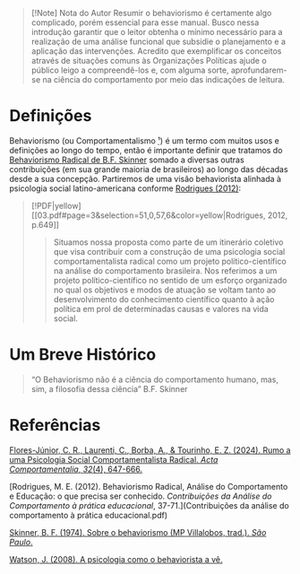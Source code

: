 > [!Note] Nota do Autor
> Resumir o behaviorismo é certamente algo complicado, porém essencial para esse manual. Busco nessa introdução garantir que o leitor obtenha o mínimo necessário para a realização de uma análise funcional que subsidie o planejamento e a aplicação das intervenções. Acredito que exemplificar os conceitos através de situações comuns às Organizações Políticas ajude o público leigo a compreendê-los e, com alguma sorte, aprofundarem-se na ciência do comportamento por meio das indicações de leitura. 
# Definições
Behaviorismo (ou Comportamentalismo <abbr title="Que na minha opinião é grande demais pra ser usado de forma prática, infelizmente.">¹</abbr>) é um termo com muitos usos e definições ao longo do tempo, então é importante definir que tratamos do [Behaviorismo Radical de B.F. Skinner]([[SKINNER_B_F_Sobre_o_Behaviorismo.pdf]]) somado a diversas outras contribuições (em sua grande maioria de brasileiros) ao longo das décadas desde a sua concepção. Partiremos de uma visão behaviorista alinhada à psicologia social latino-americana conforme [Rodrigues (2012)](03.pdf):
> [!PDF|yellow] [[03.pdf#page=3&selection=51,0,57,6&color=yellow|Rodrigues, 2012, p.649]]
> > Situamos nossa proposta como parte de um itinerário coletivo que visa contribuir com a construção de uma psicologia social comportamentalista radical como um projeto político-científico na análise do comportamento brasileira. Nos referimos a um projeto político-científico no sentido de um esforço organizado no qual os objetivos e modos de atuação se voltam tanto ao desenvolvimento do conhecimento científico quanto à ação política em prol de determinadas causas e valores na vida social.
# Um Breve Histórico
> “O Behaviorismo não é a ciência do comportamento humano, mas, sim, a filosofia dessa ciência” B.F. Skinner


# Referências
 [Flores-Júnior, C. R., Laurenti, C., Borba, A., & Tourinho, E. Z. (2024). Rumo a uma Psicologia Social Comportamentalista Radical. _Acta Comportamentalia_, _32_(4), 647-666.](03.pdf)

 [Rodrigues, M. E. (2012). Behaviorismo Radical, Análise do Comportamento e Educação: o que precisa ser conhecido. _Contribuições da Análise do Comportamento à prática educacional_, 37-71.](Contribuições da análise do comportamento à prática educacional.pdf)

 [Skinner, B. F. (1974). Sobre o behaviorismo (MP Villalobos, trad.). _São Paulo_.](SKINNER_B_F_Sobre_o_Behaviorismo.pdf)
 
 [Watson, J. (2008). A psicologia como o behaviorista a vê.]()